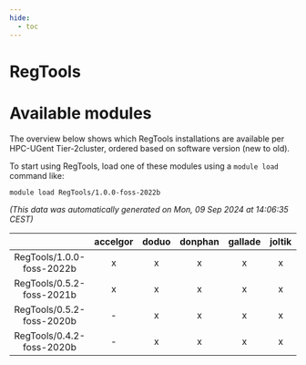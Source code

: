 ```yaml
---
hide:
  - toc
---
```


RegTools
========

# Available modules


The overview below shows which RegTools installations are available per HPC-UGent Tier-2cluster, ordered based on software version (new to old).

To start using RegTools, load one of these modules using a `module load` command like:

```shell
module load RegTools/1.0.0-foss-2022b
```

*(This data was automatically generated on Mon, 09 Sep 2024 at 14:06:35 CEST)*  

| |accelgor|doduo|donphan|gallade|joltik|shinx|skitty|
| :---: | :---: | :---: | :---: | :---: | :---: | :---: | :---: |
|RegTools/1.0.0-foss-2022b|x|x|x|x|x|x|x|
|RegTools/0.5.2-foss-2021b|x|x|x|x|x|-|x|
|RegTools/0.5.2-foss-2020b|-|x|x|x|x|-|x|
|RegTools/0.4.2-foss-2020b|-|x|x|x|x|-|x|
